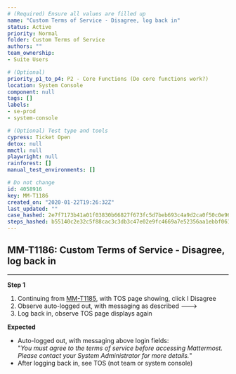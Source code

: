 ```yaml
---
# (Required) Ensure all values are filled up
name: "Custom Terms of Service - Disagree, log back in"
status: Active
priority: Normal
folder: Custom Terms of Service
authors: ""
team_ownership: 
- Suite Users

# (Optional)
priority_p1_to_p4: P2 - Core Functions (Do core functions work?)
location: System Console
component: null
tags: []
labels: 
- se-prod
- system-console

# (Optional) Test type and tools
cypress: Ticket Open
detox: null
mmctl: null
playwright: null
rainforest: []
manual_test_environments: []

# Do not change
id: 4058916
key: MM-T1186
created_on: "2020-01-22T19:26:32Z"
last_updated: ""
case_hashed: 2e7f7173b41a01f03830b66827f673fc5d7beb693c4a9d2ca0f50c0e964cd96ee544804af6fd4f51fab9525f75872037
steps_hashed: b55140c2e32c5f88cac3c3db3c47e02e9fc4669a7e52356aa1ebbf06189c3d34c46b460cb692a5e837f2eced9c747318
---
```


<!-- (Auto-generated) Based on frontmatter's "key" and "name" -->

## MM-T1186: Custom Terms of Service - Disagree, log back in

---

**Step 1**

1. Continuing from [MM-T1185](https://mattermost.atlassian.net/projects/MM?selectedItem=com.atlassian.plugins.atlassian-connect-plugin%3Acom.kanoah.test-manager__main-project-page#!/testCase/MM-T1185), with TOS page showing, click I Disagree
2. Observe auto-logged out, with messaging as described --->
3. Log back in, observe TOS page displays again

**Expected**

- Auto-logged out, with messaging above login fields:\
  "_You must agree to the terms of service before accessing Mattermost. Please contact your System Administrator for more details._"
- After logging back in, see TOS (not team or system console)
